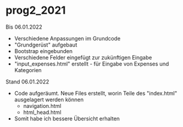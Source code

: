 # prog2_2021

Bis 06.01.2022
- Verschiedene Anpassungen im Grundcode
- "Grundgerüst" aufgebaut
- Bootstrap eingebunden
- Verschiedene Felder eingefügt zur zukünftigen Eingabe
- "input_expenses.html" erstellt - für Eingabe von Expenses und Kategorien

Stand 06.01.2022
- Code aufgeräumt. Neue Files erstellt, worin Teile des "index.html" ausgelagert werden können
  - navigation.html
  - html_head.html
- Somit habe ich bessere Übersicht erhalten

